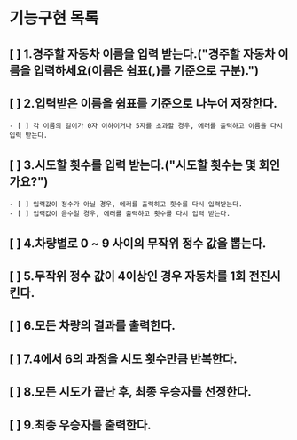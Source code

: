 # 기능구현 목록

## [ ] 1.경주할 자동차 이름을 입력 받는다.("경주할 자동차 이름을 입력하세요(이름은 쉼표(,)를 기준으로 구분).")
## [ ] 2.입력받은 이름을 쉼표를 기준으로 나누어 저장한다.
    - [ ] 각 이름의 길이가 0자 이하이거나 5자를 초과할 경우, 에러를 출력하고 이름을 다시 입력 받는다.
## [ ] 3.시도할 횟수를 입력 받는다.("시도할 횟수는 몇 회인가요?")
    - [ ] 입력값이 정수가 아닐 경우, 에러를 출력하고 횟수를 다시 입력받는다.
    - [ ] 입력값이 음수일 경우, 에러를 출력하고 횟수를 다시 입력 받는다.
## [ ] 4.차량별로 0 ~ 9 사이의 무작위 정수 값을 뽑는다.
## [ ] 5.무작위 정수 값이 4이상인 경우 자동차를 1회 전진시킨다.
## [ ] 6.모든 차량의 결과를 출력한다.
## [ ] 7.4에서 6의 과정을 시도 횟수만큼 반복한다.
## [ ] 8.모든 시도가 끝난 후, 최종 우승자를 선정한다.
## [ ] 9.최종 우승자를 출력한다.
